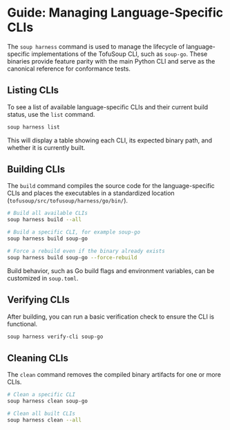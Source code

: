 # Guide: Managing Language-Specific CLIs

The `soup harness` command is used to manage the lifecycle of language-specific implementations of the TofuSoup CLI, such as `soup-go`. These binaries provide feature parity with the main Python CLI and serve as the canonical reference for conformance tests.

## Listing CLIs

To see a list of available language-specific CLIs and their current build status, use the `list` command.

```bash
soup harness list
```
This will display a table showing each CLI, its expected binary path, and whether it is currently built.

## Building CLIs

The `build` command compiles the source code for the language-specific CLIs and places the executables in a standardized location (`tofusoup/src/tofusoup/harness/go/bin/`).

```bash
# Build all available CLIs
soup harness build --all

# Build a specific CLI, for example soup-go
soup harness build soup-go

# Force a rebuild even if the binary already exists
soup harness build soup-go --force-rebuild
```

Build behavior, such as Go build flags and environment variables, can be customized in `soup.toml`.

## Verifying CLIs

After building, you can run a basic verification check to ensure the CLI is functional.

```bash
soup harness verify-cli soup-go
```

## Cleaning CLIs

The `clean` command removes the compiled binary artifacts for one or more CLIs.

```bash
# Clean a specific CLI
soup harness clean soup-go

# Clean all built CLIs
soup harness clean --all
```
